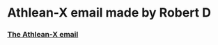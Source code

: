 # Athlean-X email made by Robert D

### [The Athlean-X email](https://robert-dor.github.io/athlean-x-newsletter-email/)